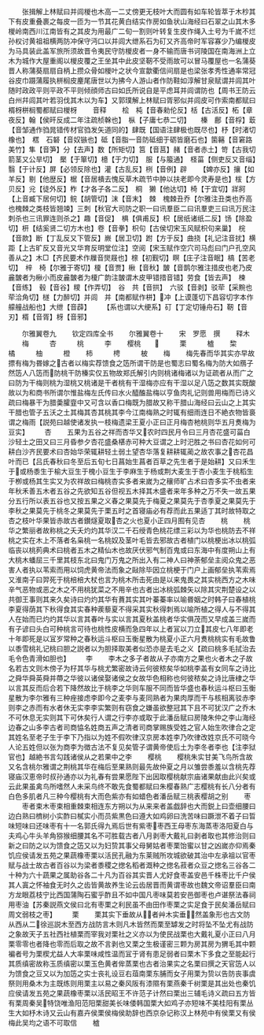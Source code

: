 <!-- { "loadSidebar": true } -->
　　张揖解上林赋曰并闾椶也木高一二丈傍更无枝叶大而圆有如车轮皆萃于木杪其下有皮重叠裹之每皮一匝为一节其花黄白结实作房如鱼状山海经曰石翠之山其木多椶岭南西川江南皆有之其皮为用最广二旬一割则叶转复生皮作绳入土号为千嵗不烂孙权讨黄祖祖横两防冲保守沔口以并闾大绁系石为矴又齐高帝时军容寡少乃编椶皮为马具装此盖军旅所须故晋令夷民守防椶皮者一身不输而唐书诃陵国在南海洲上立木为城作大屋重阁以椶皮覆之王坐其中此皮坚靭不受雨故可以冒马覆屋也一名蒲葵晋人称蒲葵扇扇自柄上攒众骨如椶叶之状今宣歙衢信间扇是也梁张孝秀性通率常冠谷皮巾蹑蒲履执栟榈皮麈尾唐世以为拂今人游山者作防鞋如淳解甘泉赋谓并闾其叶随时政政平则平政不平则倾顔师古曰如氏所说自是平虑耳并闾谓防也【周书王防云白州幷闾其叶若羽伐其木以为车】又郭璞解上林赋曰胥邪似并闾皮可作索南都赋曰楈枒栟榈蜀都赋曰椶枒
　　音释
　　桧　杶【音春勑伦反】栝【古活反】柘【章夜反】翰【侯旰反成二年注疏桢榦也】　枞【子庸七恭二切】　　榛　鄜【音桴】菆【音邹通作驺晁错传材官驺发矢道同的】肆既【国语注肆极也既尽也】杼【时渚切橡也】　楛　石砮【音奴镞也】砥【音脂一音防砥细于砺皆磨石也】箘簵【音窘路美竹】隼【音笋】分【去声】数【所矩切】筥【音莒】赭【音者赤土】笴【古我切箭茎又公旱切】　檿【于箪切】檍【于力切】　服【与箙通】　柽菑【侧吏反又音缁】翳【于计反】屏【必领反除也】灌【古乱反】栵【音例】辟
　　【婢亦反】攘【如羊反】剔【他歴反】椐【音居樻去愧反草木疏节中肿以扶老即今灵寿是也】柭【方贝反】兊【徒外反】柞【才各子各二反】　桐　獭【他达切】椅【于宜切】牂牁【上音臧下居何切】鲩【胡管切】沫【音末】　棘　槐棘丑乔【尔雅注丑类也乔高也槐棘之类枝皆翘竦】三刺【秋官大司防之职一曰讯羣臣二曰讯羣吏三曰讯万民注刺杀也三讯罪连则杀之】趣【音促】　椇【俱甫反】枳【居纸诸纸二反】饧【除盈切】枅【结奚贤二切方木也】卷【音拳】枳句【古侯切宋玉风赋枳句来巢】　梡【音款】断【丁乱反又下管反】嶡【居卫切】跗【方于反】曲挠【礼记注音扰】横距【上古旷反又音光又华育反明堂位注】空阅【宋玉赋作空穴司马彪曰门户孔空风善从之】木□【齐民要术作屧音爕屐也】榇【初觐切】瞑【庄子注音眠】槁【苦老切】　梓　椅【尔雅于寄切】榎【音贾】楸【音秋】皵【音鹊尔雅注措皮也老乃皮麄皵者为楸小而皮麄皵者为榎广韵注皵谓木皮甲错措音错】劳食【皆去声】　楝【音练】　毂【音谷】糭【作弄切】　谷　共【音拱】　六驳【音剥】驳荦【采黦也荦洽角切】檖【力醉切】并闾　并【南都赋作栟】冲【上谟蓬切下昌容切字本作艨艟战船也】大绁【音薜】
　　【系也谓以大绠系】矴【丁定切锤舟石】靭【音刃】楈【音胥】枒【音邪】

　　尔雅翼卷九
　　钦定四库全书
　　尔雅翼卷十
　　宋　罗愿　撰
　　释木
　　梅　　　杏　　　桃　　　李
　　樱桃　　　　　栗　　　樝
　　棃　　　橘　　　柚　　　橙
　　柿　　　梬　　　柀
　　梅
　　梅先春而华其实亦早故摽有梅为昬嫁之古者以梅实荐馈食之笾所谓干防是也蜀志曰蜀名梅为防大如鴈子然笾人八笾而防桃干防榛实仅五物故郑氏解引内则桃诸梅诸以为证疏者从而广之曰防为干梅则桃为湿桃又桃诸是干者桃有干湿梅亦应有干湿以足八笾之数其实既酸故以为和商书所谓尔惟盐梅左氏传曰水火醯醢盐梅以亨鱼肉礼记则兽用梅而已诗义疏曰梅暴干为腊羮臛韲中又可含以香口梅既为腊故又称干腊山海经曰云山之上其实干腊也管子五沃之土其梅其杏其桃其李今江南梅熟之时辄有细雨连日不絶衣物皆裛谓之梅雨【説苑曰越使诸发执一枝梅遗梁王夏小正曰正月梅杏杝桃则华五月煑梅为豆实】
　　杏
　　五果为五谷之祥而杏华又农时四民月令曰三月杏花盛可菑白沙轻土之田又曰三月昏参夕杏花盛桑椹赤可种大豆谓之上时汜胜之书曰杏花如何可耕白沙齐民要术曰杏始华荣辄耕轻土弱土望杏华落复耕耕辄蔺之故农事之杏花昌叶而已【吕氏春秋曰冬至后五旬七日菖始生菖者百草之先生者于是始耕】又曰禾生于或杨黍生于榆大豆生于槐小豆生于李麻生于杨或荆大麦生于杏小麦生于桃稻生于栁或杨其生实又为农祥故曰梅桃杏实多者来嵗为之穰师旷占术曰杏多实不虫者来年秋禾善五木者五谷之先欲知五谷但视五木择其木盛者来年多种之万不失一故五果分五行所以表五谷也又按五果之义春之果莫先于梅夏之果莫先于杏季夏之果莫先于李秋之果莫先于桃冬之果莫先于栗五时之首寝庙必有荐而此五果适丁其时故特取之杏之枝叶华果皆赤故古者鑚燧夏取杏之火也夏小正四月囿有见杏
　　桃
　　桃华之繁丽者故称桃之夭夭灼灼其华汉二千石绶青色桃花缥三彩以为华也桃防去不祥桃之实在木上不落者名枭桃一名桃奴及茎叶毛皆去邪故古者植门以桃梗出冰以桃弧临丧以桃茢典术曰桃者五木之精仙木也故厌伏邪气制百鬼或曰东海中有度朔山上有大桃木蟠屈三千里其枝东北曰鬼门万鬼之所出入有二神人曰神荼郁垒主阅众鬼之恶害人者执以苇索而用以饲虎黄帝法而象之敺除毕因立桃梗于门户上画郁垒执苇索焉又淮南子曰羿死于桃棓棓大杖也言为桃木所击死由是以来鬼畏之其实桃西方之木味辛气恶物或恶之木之不用桃犹菜之不用辛也古者出冰桃弧棘矢以除其灾荆楚设之以共御王事则其来久矣诗曰灼灼其华有蕡其实其叶蓁蓁率以喻昬姻之时韩子曰春植桃李夏得荫其下秋得食其实春种蒺藜夏不得采其实秋得刺焉以喻所植之得人与不得其人在始而已灼灼其华以言其春叶与实以言其夏秋盖桃者华实俱茂而又早成盖三嵗而有子谚曰头白可种桃言可待也桃性皮横而急四年以上者冝以刀立其皮七八年即老十年即死是以冝岁常种之春秋运斗枢曰玉衡星散为桃夏小正六月煑桃桃实有毛故鲁以黍雪桃礼记桃曰胆之説者以为胆择取美者似恐亦是去毛之义【疏曰桃多毛拭治去毛令色青滑如胆也】
　　李
　　李木之多子者故从子亦南方之果也火者木之子故名若古文则木傍子为杍其华与桃尤繁密故诗云何彼秾矣华如桃李盖有女同车之诗比之舜华舜英舜并蔕之华彼以诸侯娶诸侯之女故华色相称也何彼秾矣之诗比唐棣之华以言其反而后合若下降然故比于桃李之华则车服不同而皆华盛也春秋运斗枢曰玉衡星散为李尔雅有三种痤接虑李即今之麦李与麦同熟者为果肉厚而干与核相离驳赤李则李之赤而有水者休无实李李实繁则有窃食之嫌虽欲整冠其下且不可犹汉广之乔木不可休息无实则其下可休矣行人谓之行李亦或取于此潘岳赋曰房陵朱仲之李山海经边春之山多李古者司商恊名姓商五声之清者司商掌赐族受姓之官人始生吹律合之定其姓名至老子生于李下乃指以为姓不假吹律汉京房本姓李乃吹律改姓京氏不可晓今人论五姓但以张为商李为徴古法不复见矣管子谓黄帝使后土为李冬者李也【注李狱官也】越絶书言勾践诸侯从之若果中之李
　　樱桃
　　樱桃朱实甘美飞鸟所含故又名含桃尔雅谓之荆桃其华在梅后至果熟则最先故仲夏之月以雏尝黍羞以含桃先荐寝庙汉恵帝时叔孙通亦以为礼春有尝果愿陛下出因取樱桃献宗庙诸果献由此兴矣或云此果虽禽鸟所嗜然人未采鸟终不敢先食蜀都赋曰朱樱春熟广志樱桃有长八分者有白色多肌者凡三种今樱桃有大而色紫亦有如蜡色者潘岳赋三桃表樱胡之别
　　枣
　　枣者束木枣束相重棘束相连东方朔以为从来来者盖戯辞也大而鋭上曰壶细腰曰边白熟曰櫅树小实酢曰樲实小而员紫黒色曰遵大如鸡卵曰洗苦味曰蹶泄不着子曰晢味短味曰还味枣有十一名郭氏得九焉后世有紫枣枣西王母枣东海蒸枣洛阳夏白与夫鸡心牛头羊角猕猴细腰其名不可胜载古者八月剥枣大戴礼曰剥者取也其修治则曰新之曰防之以为馈食之笾又以为妇贽其事父母舅姑者枣栗饴蜜以甘之凶嵗亦仰焉秦饥应侯请发五苑之果蔬橡枣栗以活民孔融为东莱贼所攻城欲破其治中左承祖以官枣赋与战士故古者百谷以为梁者黍稷之揔名稻者溉种之揔名菽者众豆之揔名三谷各二十种为六十蔬果之属助谷各二十凡为百谷其实晋人尤好食枣盖安邑千株枣比千户侯其人寘之怀袖食无时久之齿皆黄故养生论云齿居晋而黄谓枣故也魏文帝诏羣臣曰南方龙眼荔枝宁比西国蒲陶石蜜乎酢且不如中国凡枣味莫若安邑御枣也卢谌祭法春祠用枣油【苏秦説燕文侯曰北有枣栗之利民虽不由田作枣栗之实足食于民矣潘岳赋曰周文弱枝之枣】
　　栗
　　栗其实下垂故从者艸木实垂然盖象形也古文防从西从二徐巡説木至西方战防言木则凡木皆然而栗至罅发之时将坠不坠尤有战防之象故天子五社西社植栗而宰我对栗社之义亦以为使民战栗也大戴礼夏小正曰八月栗零零也者降也零而后取之故不言剥也又栗之生极谨密三颗为房其房为猬毛其中颗褊者号为栗楔尤益人大率栗味咸性温而冝于肾有患足弱者曰栗木下多食之至能起行其质缜密故称玉质缜密以栗玉色黄者侔蒸栗也古者治果实之名栗曰撰之天官笾人以为馈食之豆又以为加笾之实士丧礼设豆右葅南栗东脯而女子用栗为贽以告防丧事虞祭则用桑木为主既练则用栗主以易之秦风阪有漆隰有栗燕秦千树栗是其出处也秦饥应侯请发五苑之果蔬橡枣栗以活民昭王不许范子计然曰栗出三辅毛诗义疏曰五方皆有栗周秦吴特饶唯渔阳范阳栗甜美长味倭韩国栗大如鸡子亦短味不美桂阳有栗丛生大如杼木诗又云山有嘉卉侯栗侯梅侯助辞也西京杂记称汉上林苑中有侯栗又有侯梅此吴均之语不可取信
　　樝
